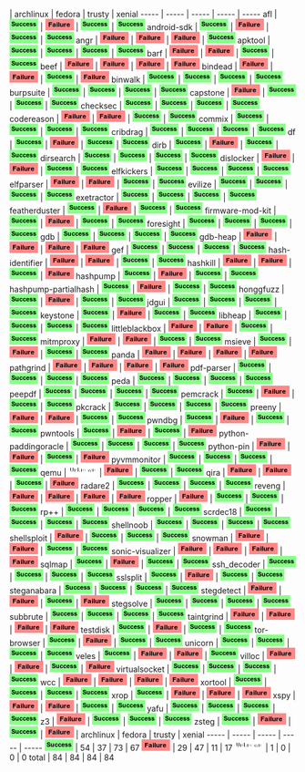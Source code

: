  | archlinux | fedora | trusty | xenial
----- | ----- | ----- | ----- | -----
afl | ![success](success.png) | ![fail](fail.png) | ![success](success.png) | ![success](success.png)
android-sdk | ![success](success.png) | ![fail](fail.png) | ![success](success.png) | ![success](success.png)
angr | ![fail](fail.png) | ![fail](fail.png) | ![fail](fail.png) | ![success](success.png)
apktool | ![success](success.png) | ![success](success.png) | ![success](success.png) | ![success](success.png)
barf | ![fail](fail.png) | ![fail](fail.png) | ![success](success.png) | ![success](success.png)
beef | ![fail](fail.png) | ![fail](fail.png) | ![fail](fail.png) | ![fail](fail.png)
bindead | ![fail](fail.png) | ![fail](fail.png) | ![success](success.png) | ![fail](fail.png)
binwalk | ![success](success.png) | ![success](success.png) | ![success](success.png) | ![success](success.png)
burpsuite | ![success](success.png) | ![success](success.png) | ![success](success.png) | ![success](success.png)
capstone | ![fail](fail.png) | ![success](success.png) | ![success](success.png) | ![success](success.png)
checksec | ![success](success.png) | ![success](success.png) | ![success](success.png) | ![success](success.png)
codereason | ![fail](fail.png) | ![fail](fail.png) | ![success](success.png) | ![success](success.png)
commix | ![success](success.png) | ![success](success.png) | ![success](success.png) | ![success](success.png)
cribdrag | ![success](success.png) | ![success](success.png) | ![success](success.png) | ![success](success.png)
df | ![success](success.png) | ![fail](fail.png) | ![success](success.png) | ![success](success.png)
dirb | ![success](success.png) | ![fail](fail.png) | ![success](success.png) | ![success](success.png)
dirsearch | ![success](success.png) | ![success](success.png) | ![success](success.png) | ![success](success.png)
dislocker | ![fail](fail.png) | ![fail](fail.png) | ![success](success.png) | ![success](success.png)
elfkickers | ![success](success.png) | ![success](success.png) | ![success](success.png) | ![success](success.png)
elfparser | ![fail](fail.png) | ![fail](fail.png) | ![success](success.png) | ![success](success.png)
evilize | ![success](success.png) | ![success](success.png) | ![success](success.png) | ![success](success.png)
exetractor | ![success](success.png) | ![success](success.png) | ![success](success.png) | ![success](success.png)
featherduster | ![success](success.png) | ![fail](fail.png) | ![success](success.png) | ![success](success.png)
firmware-mod-kit | ![success](success.png) | ![fail](fail.png) | ![success](success.png) | ![success](success.png)
foresight | ![success](success.png) | ![success](success.png) | ![success](success.png) | ![success](success.png)
gdb | ![success](success.png) | ![success](success.png) | ![success](success.png) | ![success](success.png)
gdb-heap | ![fail](fail.png) | ![fail](fail.png) | ![fail](fail.png) | ![fail](fail.png)
gef | ![success](success.png) | ![success](success.png) | ![success](success.png) | ![success](success.png)
hash-identifier | ![fail](fail.png) | ![fail](fail.png) | ![success](success.png) | ![success](success.png)
hashkill | ![fail](fail.png) | ![fail](fail.png) | ![success](success.png) | ![fail](fail.png)
hashpump | ![success](success.png) | ![fail](fail.png) | ![success](success.png) | ![success](success.png)
hashpump-partialhash | ![success](success.png) | ![fail](fail.png) | ![success](success.png) | ![success](success.png)
honggfuzz | ![success](success.png) | ![fail](fail.png) | ![success](success.png) | ![success](success.png)
jdgui | ![success](success.png) | ![success](success.png) | ![success](success.png) | ![success](success.png)
keystone | ![success](success.png) | ![fail](fail.png) | ![success](success.png) | ![success](success.png)
libheap | ![success](success.png) | ![success](success.png) | ![success](success.png) | ![success](success.png)
littleblackbox | ![fail](fail.png) | ![fail](fail.png) | ![success](success.png) | ![success](success.png)
mitmproxy | ![fail](fail.png) | ![fail](fail.png) | ![success](success.png) | ![success](success.png)
msieve | ![success](success.png) | ![fail](fail.png) | ![success](success.png) | ![success](success.png)
panda | ![fail](fail.png) | ![fail](fail.png) | ![fail](fail.png) | ![fail](fail.png)
pathgrind | ![fail](fail.png) | ![fail](fail.png) | ![fail](fail.png) | ![fail](fail.png)
pdf-parser | ![success](success.png) | ![success](success.png) | ![success](success.png) | ![success](success.png)
peda | ![success](success.png) | ![success](success.png) | ![success](success.png) | ![success](success.png)
peepdf | ![success](success.png) | ![success](success.png) | ![success](success.png) | ![success](success.png)
pemcrack | ![success](success.png) | ![fail](fail.png) | ![success](success.png) | ![success](success.png)
pkcrack | ![success](success.png) | ![success](success.png) | ![success](success.png) | ![success](success.png)
preeny | ![fail](fail.png) | ![fail](fail.png) | ![success](success.png) | ![success](success.png)
pwndbg | ![success](success.png) | ![fail](fail.png) | ![success](success.png) | ![success](success.png)
pwntools | ![success](success.png) | ![fail](fail.png) | ![success](success.png) | ![fail](fail.png)
python-paddingoracle | ![success](success.png) | ![success](success.png) | ![success](success.png) | ![success](success.png)
python-pin | ![fail](fail.png) | ![fail](fail.png) | ![success](success.png) | ![fail](fail.png)
pyvmmonitor | ![success](success.png) | ![success](success.png) | ![success](success.png) | ![success](success.png)
qemu | ![unknown](unknown.png) | ![fail](fail.png) | ![success](success.png) | ![success](success.png)
qira | ![fail](fail.png) | ![fail](fail.png) | ![success](success.png) | ![fail](fail.png)
radare2 | ![success](success.png) | ![success](success.png) | ![success](success.png) | ![success](success.png)
reveng | ![fail](fail.png) | ![fail](fail.png) | ![fail](fail.png) | ![fail](fail.png)
ropper | ![fail](fail.png) | ![success](success.png) | ![success](success.png) | ![success](success.png)
rp++ | ![success](success.png) | ![success](success.png) | ![success](success.png) | ![success](success.png)
scrdec18 | ![success](success.png) | ![success](success.png) | ![success](success.png) | ![success](success.png)
shellnoob | ![success](success.png) | ![success](success.png) | ![success](success.png) | ![success](success.png)
shellsploit | ![fail](fail.png) | ![success](success.png) | ![success](success.png) | ![success](success.png)
snowman | ![fail](fail.png) | ![fail](fail.png) | ![success](success.png) | ![success](success.png)
sonic-visualizer | ![fail](fail.png) | ![fail](fail.png) | ![fail](fail.png) | ![fail](fail.png)
sqlmap | ![success](success.png) | ![fail](fail.png) | ![success](success.png) | ![success](success.png)
ssh_decoder | ![success](success.png) | ![success](success.png) | ![success](success.png) | ![success](success.png)
sslsplit | ![success](success.png) | ![fail](fail.png) | ![success](success.png) | ![success](success.png)
steganabara | ![success](success.png) | ![success](success.png) | ![success](success.png) | ![success](success.png)
stegdetect | ![fail](fail.png) | ![fail](fail.png) | ![success](success.png) | ![fail](fail.png)
stegsolve | ![success](success.png) | ![success](success.png) | ![success](success.png) | ![success](success.png)
subbrute | ![success](success.png) | ![success](success.png) | ![success](success.png) | ![success](success.png)
taintgrind | ![fail](fail.png) | ![fail](fail.png) | ![fail](fail.png) | ![fail](fail.png)
testdisk | ![success](success.png) | ![fail](fail.png) | ![success](success.png) | ![success](success.png)
tor-browser | ![success](success.png) | ![fail](fail.png) | ![success](success.png) | ![success](success.png)
unicorn | ![success](success.png) | ![success](success.png) | ![success](success.png) | ![success](success.png)
veles | ![success](success.png) | ![fail](fail.png) | ![fail](fail.png) | ![success](success.png)
villoc | ![fail](fail.png) | ![fail](fail.png) | ![success](success.png) | ![fail](fail.png)
virtualsocket | ![success](success.png) | ![success](success.png) | ![success](success.png) | ![success](success.png)
wcc | ![fail](fail.png) | ![fail](fail.png) | ![fail](fail.png) | ![fail](fail.png)
xortool | ![success](success.png) | ![success](success.png) | ![success](success.png) | ![success](success.png)
xrop | ![success](success.png) | ![fail](fail.png) | ![fail](fail.png) | ![fail](fail.png)
xspy | ![fail](fail.png) | ![fail](fail.png) | ![success](success.png) | ![success](success.png)
yafu | ![success](success.png) | ![success](success.png) | ![success](success.png) | ![success](success.png)
z3 | ![fail](fail.png) | ![success](success.png) | ![success](success.png) | ![success](success.png)
zsteg | ![success](success.png) | ![fail](fail.png) | ![success](success.png) | ![fail](fail.png)
 | archlinux | fedora | trusty | xenial
----- | ----- | ----- | ----- | -----
![success](success.png) | 54 | 37 | 73 | 67
![fail](fail.png) | 29 | 47 | 11 | 17
![unknown](unknown.png) | 1 | 0 | 0 | 0
total | 84 | 84 | 84 | 84
